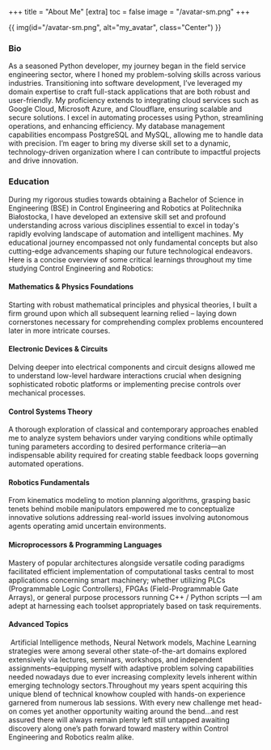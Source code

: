 +++
title = "About Me"
[extra]
  toc = false
  image = "/avatar-sm.png"
+++

{{ img(id="/avatar-sm.png", alt="my_avatar", class="Center") }}

### Bio
As a seasoned Python developer, my journey began in the field service engineering sector, where I honed my problem-solving skills across various industries. Transitioning into software development, I’ve leveraged my domain expertise to craft full-stack applications that are both robust and user-friendly. My proficiency extends to integrating cloud services such as Google Cloud, Microsoft Azure, and Cloudflare, ensuring scalable and secure solutions. I excel in automating processes using Python, streamlining operations, and enhancing efficiency. My database management capabilities encompass PostgreSQL and MySQL, allowing me to handle data with precision. I’m eager to bring my diverse skill set to a dynamic, technology-driven organization where I can contribute to impactful projects and drive innovation.
### Education
During my rigorous studies towards obtaining a Bachelor of Science in Engineering (BSE) in Control Engineering and Robotics at Politechnika Białostocka, I have developed an extensive skill set and profound understanding across various disciplines essential to excel in today's rapidly evolving landscape of automation and intelligent machines. My educational journey encompassed not only fundamental concepts but also cutting-edge advancements shaping our future technological endeavors. Here is a concise overview of some critical learnings throughout my time studying Control Engineering and Robotics:
#### Mathematics & Physics Foundations
Starting with robust mathematical principles and physical theories, I built a firm ground upon which all subsequent learning relied – laying down cornerstones necessary for comprehending complex problems encountered later in more intricate courses.
#### Electronic Devices & Circuits
Delving deeper into electrical components and circuit designs allowed me to understand low-level hardware interactions crucial when designing sophisticated robotic platforms or implementing precise controls over mechanical processes.
#### Control Systems Theory
A thorough exploration of classical and contemporary approaches enabled me to analyze system behaviors under varying conditions while optimally tuning parameters according to desired performance criteria—an indispensable ability required for creating stable feedback loops governing automated operations.
#### Robotics Fundamentals
From kinematics modeling to motion planning algorithms, grasping basic tenets behind mobile manipulators empowered me to conceptualize innovative solutions addressing real-world issues involving autonomous agents operating amid uncertain environments.
#### Microprocessors & Programming Languages
Mastery of popular architectures alongside versatile coding paradigms facilitated efficient implementation of computational tasks central to most applications concerning smart machinery; whether utilizing PLCs (Programmable Logic Controllers), FPGAs (Field-Programmable Gate Arrays), or general purpose processors running C++ / Python scripts —I am adept at harnessing each toolset appropriately based on task requirements.
#### Advanced Topics
 Artificial Intelligence methods, Neural Network models, Machine Learning strategies were among several other state-of-the-art domains explored extensively via lectures, seminars, workshops, and independent assignments–equipping myself with adaptive problem solving capabilities needed nowadays due to ever increasing complexity levels inherent within emerging technology sectors.Throughout my years spent acquiring this unique blend of technical knowhow coupled with hands-on experience garnered from numerous lab sessions. With every new challenge met head-on comes yet another opportunity waiting around the bend...and rest assured there will always remain plenty left still untapped awaiting discovery along one’s path forward toward mastery within Control Engineering and Robotics realm alike.
